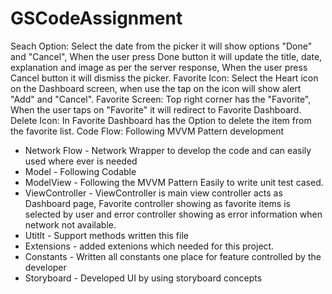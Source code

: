 # GSCodeAssignment

Seach Option: Select the date from the picker it will show options "Done" and "Cancel", When the user press Done button it will update the title, date, explanation and image as per the server response, When the user press Cancel button it will dismiss the picker. 
Favorite Icon: Select the Heart icon on the Dashboard screen, when use the tap on the icon will show alert "Add" and "Cancel". 
Favorite Screen: Top right corner has the "Favorite", When the user taps on "Favorite" it will redirect to Favorite Dashboard. 
Delete Icon: In Favorite Dashboard has the Option to delete the item from the favorite list.
Code Flow: Following MVVM Pattern development
- Network Flow - Network Wrapper to develop the code and can easily used where ever is needed
- Model - Following Codable
- ModelView - Following the MVVM Pattern Easily to write unit test cased.
- ViewController - ViewController is main view controller acts as Dashboard page, Favorite controller showing as favorite items is selected by user and error controller showing as error information when network not available.
- Utitlt - Support methods written this file
- Extensions - added extenions which needed for this project.
- Constants - Written all constants one place for feature controlled by the developer
- Storyboard - Developed UI by using storyboard concepts
